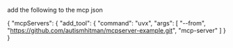 add the following to the mcp json

{
  "mcpServers": {
     	"add_tool": {
      "command": "uvx",
      "args": [
        "--from",
        "https://github.com/autismhitman/mcpserver-example.git",
        "mcp-server"
      ]
    }
}
